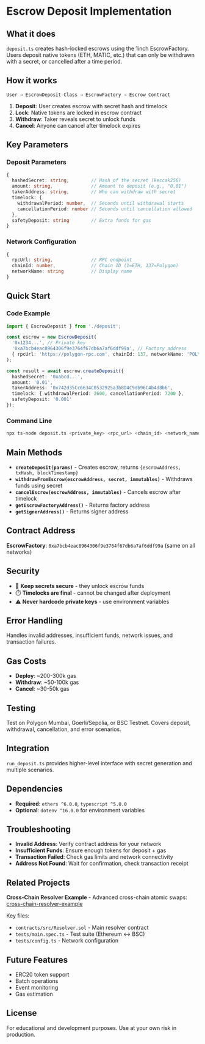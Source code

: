 # Escrow Deposit Implementation

## What it does

`deposit.ts` creates hash-locked escrows using the 1inch EscrowFactory. Users deposit native tokens (ETH, MATIC, etc.) that can only be withdrawn with a secret, or cancelled after a time period.

## How it works

```
User → EscrowDeposit Class → EscrowFactory → Escrow Contract
```

1. **Deposit**: User creates escrow with secret hash and timelock
2. **Lock**: Native tokens are locked in escrow contract
3. **Withdraw**: Taker reveals secret to unlock funds
4. **Cancel**: Anyone can cancel after timelock expires

## Key Parameters

### Deposit Parameters
```typescript
{
  hashedSecret: string,        // Hash of the secret (keccak256)
  amount: string,              // Amount to deposit (e.g., "0.01")
  takerAddress: string,        // Who can withdraw with secret
  timelock: {
    withdrawalPeriod: number,  // Seconds until withdrawal starts
    cancellationPeriod: number // Seconds until cancellation allowed
  },
  safetyDeposit: string        // Extra funds for gas
}
```

### Network Configuration
```typescript
{
  rpcUrl: string,              // RPC endpoint
  chainId: number,             // Chain ID (1=ETH, 137=Polygon)
  networkName: string          // Display name
}
```

## Quick Start

### Code Example
```typescript
import { EscrowDeposit } from './deposit';

const escrow = new EscrowDeposit(
  '0x1234...', // Private key
  '0xa7bcb4eac8964306f9e3764f67db6a7af6ddf99a', // Factory address
  { rpcUrl: 'https://polygon-rpc.com', chainId: 137, networkName: 'POLYGON' }
);

const result = await escrow.createDeposit({
  hashedSecret: '0xabcd...',
  amount: '0.01',
  takerAddress: '0x742d35Cc6634C0532925a3b8D4C9db96C4b4d8b6',
  timelock: { withdrawalPeriod: 3600, cancellationPeriod: 7200 },
  safetyDeposit: '0.001'
});
```

### Command Line
```bash
npx ts-node deposit.ts <private_key> <rpc_url> <chain_id> <network_name> <factory_address> <hashed_secret> [amount] [taker] [withdrawal_time] [cancel_time] [safety_deposit]
```

## Main Methods

- **`createDeposit(params)`** - Creates escrow, returns `{escrowAddress, txHash, blockTimestamp}`
- **`withdrawFromEscrow(escrowAddress, secret, immutables)`** - Withdraws funds using secret
- **`cancelEscrow(escrowAddress, immutables)`** - Cancels escrow after timelock
- **`getEscrowFactoryAddress()`** - Returns factory address
- **`getSignerAddress()`** - Returns signer address

## Contract Address

**EscrowFactory**: `0xa7bcb4eac8964306f9e3764f67db6a7af6ddf99a` (same on all networks)

## Security

- 🔐 **Keep secrets secure** - they unlock escrow funds
- ⏱️ **Timelocks are final** - cannot be changed after deployment
- ⚠️ **Never hardcode private keys** - use environment variables

## Error Handling

Handles invalid addresses, insufficient funds, network issues, and transaction failures.

## Gas Costs

- **Deploy**: ~200-300k gas
- **Withdraw**: ~50-100k gas  
- **Cancel**: ~30-50k gas

## Testing

Test on Polygon Mumbai, Goerli/Sepolia, or BSC Testnet. Covers deposit, withdrawal, cancellation, and error scenarios.

## Integration

`run_deposit.ts` provides higher-level interface with secret generation and multiple scenarios.

## Dependencies

- **Required**: `ethers ^6.0.0`, `typescript ^5.0.0`
- **Optional**: `dotenv ^16.0.0` for environment variables

## Troubleshooting

- **Invalid Address**: Verify contract address for your network
- **Insufficient Funds**: Ensure enough tokens for deposit + gas
- **Transaction Failed**: Check gas limits and network connectivity
- **Address Not Found**: Wait for confirmation, check transaction receipt

## Related Projects

**Cross-Chain Resolver Example** - Advanced cross-chain atomic swaps: [cross-chain-resolver-example](../cross-chain-resolver-example/)

Key files:
- `contracts/src/Resolver.sol` - Main resolver contract
- `tests/main.spec.ts` - Test suite (Ethereum ↔ BSC)
- `tests/config.ts` - Network configuration

## Future Features

- ERC20 token support
- Batch operations
- Event monitoring
- Gas estimation

## License

For educational and development purposes. Use at your own risk in production. 